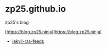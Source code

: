 zp25.github.io
==============

zp25's blog

[https://blog.zp25.ninja](https://blog.zp25.ninja)

+ [jekyll-rss-feeds](https://github.com/snaptortoise/jekyll-rss-feeds "jekyll-rss-feeds")
